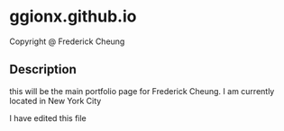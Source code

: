 # ggionx.github.io

Copyright @ Frederick Cheung

## Description

this will be the main portfolio page for Frederick Cheung. 
I am currently located in New York City

I have edited this file
